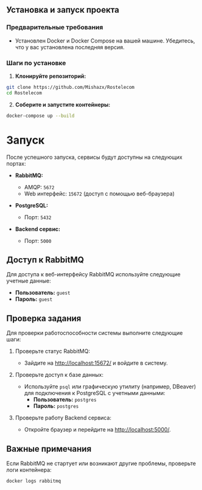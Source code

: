 ## Установка и запуск проекта

### Предварительные требования
- Установлен Docker и Docker Compose на вашей машине. Убедитесь, что у вас установлена последняя версия.

### Шаги по установке

1. **Клонируйте репозиторий:**
  ```bash
  git clone https://github.com/Mishazx/Rostelecom
  cd Rostelecom
  ```

2. **Соберите и запустите контейнеры:**
  ```bash
  docker-compose up --build
  ```

# Запуск

После успешного запуска, сервисы будут доступны на следующих портах:

- **RabbitMQ:**
  - AMQP: `5672`
  - Web интерфейс: `15672` (доступ с помощью веб-браузера)

- **PostgreSQL:**
  - Порт: `5432`

- **Backend сервис:**
  - Порт: `5000`

## Доступ к RabbitMQ

Для доступа к веб-интерфейсу RabbitMQ используйте следующие учетные данные:

- **Пользователь:** `guest`
- **Пароль:** `guest`

## Проверка задания

Для проверки работоспособности системы выполните следующие шаги:

1. Проверьте статус RabbitMQ:
   - Зайдите на [http://localhost:15672/](http://localhost:15672/) и войдите в систему.
   
2. Проверьте доступ к базе данных:
   - Используйте `psql` или графическую утилиту (например, DBeaver) для подключения к PostgreSQL с учетными данными:
     - **Пользователь:** `postgres`
     - **Пароль:** `postgres`

3. Проверьте работу Backend сервиса:
   - Откройте браузер и перейдите на [http://localhost:5000/](http://localhost:5000/).

## Важные примечания

Если RabbitMQ не стартует или возникают другие проблемы, проверьте логи контейнера:

```bash
docker logs rabbitmq
```
